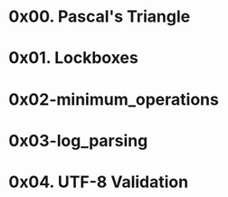 # 0x00. Pascal's Triangle
# 0x01. Lockboxes
# 0x02-minimum_operations
# 0x03-log_parsing
# 0x04. UTF-8 Validation